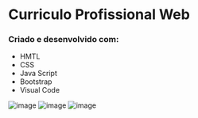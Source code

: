 <h1> Curriculo Profissional Web </h1>

### Criado e desenvolvido com: 
- HMTL
- CSS
- Java Script
- Bootstrap
- Visual Code


![image](https://github.com/user-attachments/assets/94b5355d-4a59-4ca5-bddb-39ad0af2606e)
![image](https://github.com/user-attachments/assets/4bcf2dc1-0101-4f7d-a031-3a62e81ee8c0)
![image](https://github.com/user-attachments/assets/b1e3ec20-1634-4c61-88e2-d9fec24ba906)



